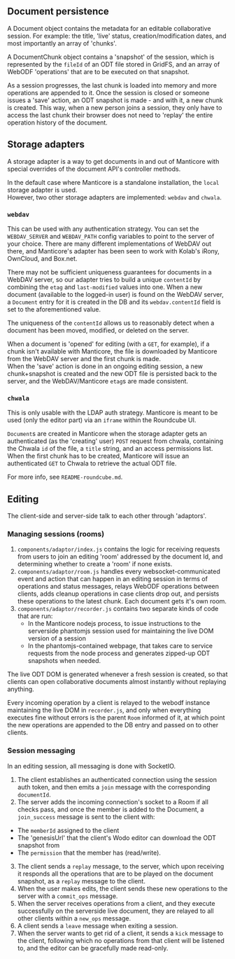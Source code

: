 ## Document persistence

A Document object contains the metadata for an editable collaborative session.
For example: the title, 'live' status, creation/modification dates, and most importantly an array of 'chunks'.

A DocumentChunk object contains a 'snapshot' of the session, which is represented by the `fileId` of an ODT file stored in GridFS, and an array of WebODF 'operations' that are to be executed on that snapshot.

As a session progresses, the last chunk is loaded into memory and more operations are appended to it. Once the session is closed or someone issues a 'save' action, an ODT snapshot is made - and with it, a new chunk is created. This way, when a new person joins a session, they only have to access the last chunk their browser does not need to 'replay' the entire operation history of the document.

## Storage adapters

A storage adapter is a way to get documents in and out of Manticore with special overrides of the document API's controller methods.

In the default case where Manticore is a standalone installation, the `local` storage adapter is used.  
However, two other storage adapters are implemented: `webdav` and `chwala`.

### `webdav`

This can be used with any authentication strategy. You can set the `WEBDAV_SERVER` and `WEBDAV_PATH` config variables to point to the server of your choice. There are many different implementations of WebDAV out there, and Manticore's adapter has been seen to work with Kolab's iRony, OwnCloud, and Box.net.

There may not be sufficient uniqueness guarantees for documents in a WebDAV server, so our adapter tries to build a unique `contentId` by combining the `etag` and `last-modified` values into one. When a new document (available to the logged-in user) is found on the WebDAV server, a `Document` entry for it is created in the DB and its `webdav.contentId` field is set to the aforementioned value.

The uniqueness of the `contentId` allows us to reasonably detect when a document has been moved, modified, or deleted on the server.

When a document is 'opened' for editing (with a `GET`, for example), if a chunk isn't available with Manticore, the file is downloaded by Manticore from the WebDAV server and the first chunk is made.  
When the 'save' action is done in an ongoing editing session, a new chunk+snapshot is created and the new ODT file is persisted back to the server, and the WebDAV/Manticore `etag`s are made consistent.

### `chwala`

This is only usable with the LDAP auth strategy. Manticore is meant to be used (only the editor part) via an `iframe` within the Roundcube UI.

`Document`s are created in Manticore when the storage adapter gets an authenticated (as the 'creating' user) `POST` request from chwala, containing the Chwala `id` of the file, a `title` string, and an access permissions list.  
When the first chunk has to be created, Manticore will issue an authenticated `GET` to Chwala to retrieve the actual ODT file.

For more info, see `README-roundcube.md`.

## Editing

The client-side and server-side talk to each other through 'adaptors'.

### Managing sessions (rooms)

1. `components/adaptor/index.js` contains the logic for receiving requests from users to join an editing 'room' addressed by the document Id, and determining whether to create a 'room' if none exists.
2. `components/adaptor/room.js` handles every websocket-communicated event and action that can happen in an editing session in terms of operations and status messages, relays WebODF operations between clients, adds cleanup operations in case clients drop out, and persists these operations to the latest chunk. Each document gets it's own room.
3. `components/adaptor/recorder.js` contains two separate kinds of code that are run:
    - In the Manticore nodejs process, to issue instructions to the serverside phantomjs session used for maintaining the live DOM version of a session
    - In the phantomjs-contained webpage, that takes care to service requests from the node process and generates zipped-up ODT snapshots when needed.

  The live ODT DOM is generated whenever a fresh session is created, so that clients can open collaborative documents almost instantly without replaying anything.

Every incoming operation by a client is relayed to the webodf instance maintaining the live DOM in `recorder.js`, and only when everything executes fine without errors is the parent `Room` informed of it, at which point the new operations are appended to the DB entry and passed on to other clients.

### Session messaging

In an editing session, all messaging is done with SocketIO.

1. The client establishes an authenticated connection using the session auth token, and then emits a `join` message with the corresponding `documentId`.
2. The server adds the incoming connection's socket to a Room if all checks pass, and once the member is added to the Document, a `join_success` message is sent to the client with:
  - The `memberId` assigned to the client
  - The 'genesisUrl' that the client's Wodo editor can download the ODT snapshot from
  - The `permission` that the member has (read/write).
3. The client sends a `replay` message, to the server, which upon receiving it responds all the operations that are to be played on the document snapshot, as a `replay` message to the client.
4. When the user makes edits, the client sends these new operations to the server with a `commit_ops` message.
5. When the server receives operations from a client, and they execute successfully on the serverside live document, they are relayed to all other clients within a `new_ops` message.
6. A client sends a `leave` message when exiting a session.
7. When the server wants to get rid of a client, it sends a `kick` message to the client, following which no operations from that client will be listened to, and the editor can be gracefully made read-only.
